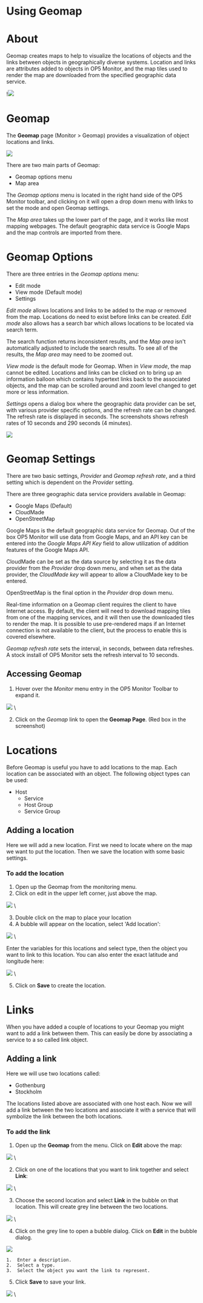# Using Geomap

# About

Geomap creates maps to help to visualize the locations of objects and the links between objects in geographically diverse systems. Location and links are attributes added to objects in OP5 Monitor, and the map tiles used to render the map are downloaded from the specified geographic data service.

!![](attachments/16482345/23793030.png)

# Geomap

The **Geomap** page (Monitor \> Geomap) provides a visualization of object locations and links.

![](attachments/16482345/23793028.png)

There are two main parts of Geomap:

- Geomap options menu
- Map area

The *Geomap options* menu is located in the right hand side of the OP5 Monitor toolbar, and clicking on it will open a drop down menu with links to set the mode and open Geomap settings.

The *Map area* takes up the lower part of the page, and it works like most mapping webpages. The default geographic data service is Google Maps and the map controls are imported from there.

# Geomap Options

There are three entries in the *Geomap options* menu:

- Edit mode
- View mode (Default mode)
- Settings

*Edit mode* allows locations and links to be added to the map or removed from the map. Locations do need to exist before links can be created. *Edit mode* also allows has a search bar which allows locations to be located via search term.

The search function returns inconsistent results, and the *Map area* isn't automatically adjusted to include the search results. To see all of the results, the *Map area* may need to be zoomed out.

*View mode* is the default mode for Geomap. When in *View mode*, the map cannot be edited. Locations and links can be clicked on to bring up an information balloon which contains hypertext links back to the associated objects, and the map can be scrolled around and zoom level changed to get more or less information.

*Settings* opens a dialog box where the geographic data provider can be set, with various provider specific options, and the refresh rate can be changed. The refresh rate is displayed in seconds. The screenshots shows refresh rates of 10 seconds and 290 seconds (4 minutes).

![](attachments/16482345/23793031.png)

# Geomap Settings

There are two basic settings, *Provider* and *Geomap refresh rate*, and a third setting which is dependent on the *Provider* setting.

There are three geographic data service providers available in Geomap:

- Google Maps (Default)
- CloudMade
- OpenStreetMap

Google Maps is the default geographic data service for Geomap. Out of the box OP5 Monitor will use data from Google Maps, and an API key can be entered into the *Google Maps API Key* field to allow utilization of addition features of the Google Maps API.

CloudMade can be set as the data source by selecting it as the data provider from the *Provider* drop down menu, and when set as the data provider, the *CloudMade key* will appear to allow a CloudMade key to be entered.

OpenStreetMap is the final option in the *Provider* drop down menu.

Real-time information on a Geomap client requires the client to have Internet access. By default, the client will need to download mapping tiles from one of the mapping services, and it will then use the downloaded tiles to render the map. It is possible to use pre-rendered maps if an Internet connection is not available to the client, but the process to enable this is covered elsewhere.

*Geomap refresh rate* sets the interval, in seconds, between data refreshes. A stock install of OP5 Monitor sets the refresh interval to 10 seconds.

## Accessing Geomap

1. Hover over the *Monitor* menu entry in the OP5 Monitor Toolbar to expand it.

![](attachments/16482345/23793029.png) \


2. Click on the *Geomap* link to open the **Geomap Page**. (Red box in the screenshot)

# Locations

Before Geomap is useful you have to add locations to the map. Each location can be associated with an object. The following object types can be used:

- Host
  - Service
  - Host Group
  - Service Group

## Adding a location

Here we will add a new location. First we need to locate where on the map we want to put the location. Then we save the location with some basic settings.

### To add the location

1. Open up the Geomap from the monitoring menu.
2. Click on edit in the upper left corner, just above the map.

![](attachments/16482345/16678936.png) \


3. Double click on the map to place your location
4. A bubble will appear on the location, select 'Add location':

![](attachments/16482345/16678938.png) \


Enter the variables for this locations and select type, then the object you want to link to this location. You can also enter the exact latitude and longitude here:

![](attachments/16482345/16678939.png) \


5. Click on **Save** to create the location.

# Links

When you have added a couple of locations to your Geomap you might want to add a link between them. This can easily be done by associating a service to a so called link object.

## Adding a link

Here we will use two locations called:

- Gothenburg
- Stockholm

The locations listed above are associated with one host each.
 Now we will add a link between the two locations and associate it with a service that will symbolize the link between the both locations.

### To add the link

1. Open up the **Geomap** from the menu. Click on **Edit** above the map:

![](attachments/16482345/16678940.png) \


2. Click on one of the locations that you want to link together and select **Link**:

![](attachments/16482345/16678942.png) \


3. Choose the second location and select **Link** in the bubble on that location. This will create grey line between the two locations.

![](attachments/16482345/16678944.png) \


4. Click on the grey line to open a bubble dialog. Click on **Edit** in the bubble dialog.

![](attachments/16482345/16678941.png)

    1.  Enter a description.
    2.  Select a type.
    3.  Select the object you want the link to represent.

5. Click **Save** to save your link.

![](attachments/16482345/16678943.png) \


